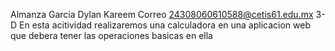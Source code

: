 Almanza Garcia Dylan Kareem
Correo 24308060610588@cetis61.edu.mx
3-D
En esta acitividad realizaremos una calculadora en una aplicacion web que debera tener las operaciones basicas en ella
